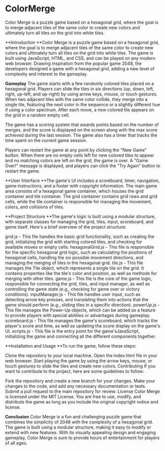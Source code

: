 # ColorMerge
Color Merge is a puzzle game based on a hexagonal grid, where the goal is to merge adjacent tiles of the same color to create new colors and ultimately turn all tiles on the grid into white tiles.


**Introduction
**Color Merge is a puzzle game based on a hexagonal grid, where the goal is to merge adjacent tiles of the same color to create new colors and ultimately turn all tiles on the grid into white tiles. The game is built using JavaScript, HTML, and CSS, and can be played on any modern web browser. Drawing inspiration from the popular game 2048, the developers designed a game with a hexagonal grid, adding a new level of complexity and interest to the gameplay.

**Gameplay**
The game starts with a few randomly colored tiles placed on a hexagonal grid. Players can slide the tiles in six directions (up, down, left, right, up-left, and up-right) by using arrow keys, mouse, or touch gestures. When two adjacent tiles with the same color collide, they merge into a single tile, featuring the next color in the sequence or a slightly different hue if using a color spectrum. After each move, a new colored tile appears on the grid in a random empty cell.

The game has a scoring system that awards points based on the number of merges, and the score is displayed on the screen along with the max score achieved during the last session. The game also has a timer that tracks the time spent on the current game session.

Players can restart the game at any point by clicking the "New Game" button. When there are no empty cells left for new colored tiles to appear and no matching colors are left on the grid, the game is over. A "Game Over!" message is displayed, and players can click the "Try Again" button to restart the game.

**User Interface
**The game's UI includes a scoreboard, timer, navigation, game instructions, and a footer with copyright information. The main game area consists of a hexagonal game container, which houses the grid container and tile container. The grid container contains grid rows and grid cells, while the tile container is responsible for managing the movement, colors, and collisions of tiles.

**Project Structure
**The game's logic is built using a modular structure, with separate classes for managing the grid, tiles, input, scoreboard, and game itself. Here's a brief overview of the project structure:

grid.js - This file handles the basic grid functionality, such as creating the grid, initializing the grid with starting colored tiles, and checking for available moves or empty cells.
hexagonalGrid.js - This file is responsible for the specific hexagonal grid logic, such as calculating the positions of hexagonal cells, handling the six possible movement directions, and managing the merging of tiles in the hexagonal grid.
tile.js - This file manages the Tile object, which represents a single tile on the grid. It contains properties like the tile's color and position, as well as methods for merging with other tiles.
game.js - This file is the core of the game logic, responsible for connecting the grid, tiles, and input manager, as well as controlling the game state (e.g., checking for game over or victory conditions).
inputManager.js - This file handles user input, such as detecting arrow key presses, and translating them into actions that the game should perform (e.g., sliding tiles in a specific direction).
powerUp.js - This file manages the Power-Up objects, which can be added as a feature to provide players with special abilities or advantages during gameplay.
scoreboard.js - This file manages the game's scoreboard, which tracks the player's score and time, as well as updating the score display on the game's UI.
scripts.js - This file is the entry point for the game'sJavaScript, initializing the game and connecting all the different components together.

**Installation and Usage
**To run the game, follow these steps:

Clone the repository to your local machine.
Open the index.html file in your web browser.
Start playing the game by using the arrow keys, mouse, or touch gestures to slide the tiles and create new colors.
Contributing
If you want to contribute to the project, here are some guidelines to follow:

Fork the repository and create a new branch for your changes.
Make your changes to the code, and add any necessary documentation or tests.
Submit a pull request to the main repository for review.
License
Color Merge is licensed under the MIT License. You are free to use, modify, and distribute the game as long as you include the original copyright notice and license.

**Conclusion**
Color Merge is a fun and challenging puzzle game that combines the simplicity of 2048 with the complexity of a hexagonal grid. The game is built using a modular structure, making it easy to modify or extend with new features. With its visually appealing design and engaging gameplay, Color Merge is sure to provide hours of entertainment for players of all ages.
